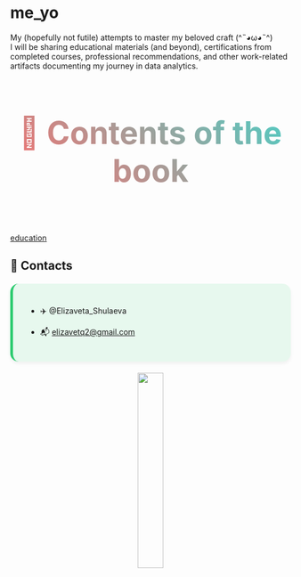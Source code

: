# me_yo
My (hopefully not futile) attempts to master my beloved craft (^˵◕ω◕˵^)  
I will be sharing educational materials (and beyond), certifications from completed courses, professional recommendations, and other work-related artifacts documenting my journey in data analytics.
<div align="center">
<h2 style="font-size: 4em; 
           background: linear-gradient(45deg, #ff6b6b, #4ecdc4);
           -webkit-background-clip: text;
           -webkit-text-fill-color: transparent;
           animation: float 3s ease-in-out infinite;">
  🌟  Сontents of the book  
   </div>
<br>

[education]([url](https://github.com/Pinches-code/me_yo/edit/main/education))


## 🚀 Contacts
<div style="background: rgba(46, 204, 113, 0.1); padding: 25px; border-radius: 15px; border-left: 5px solid #2ecc71; margin: 20px 0; box-shadow: 0 4px 6px rgba(0,0,0,0.05);">
           
- ✈️ @Elizaveta_Shulaeva 

- 📬  elizavetq2@gmail.com
</div>
<div align="center">
<img src="https://media.giphy.com/media/3o7TKSjRrfIPjeiVyM/giphy.gif" width="30%">

